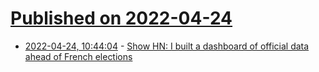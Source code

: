 # [Published on 2022-04-24](index.md)

* [2022-04-24, 10:44:04](https://news.ycombinator.com/item?id=31142826) - [Show HN: I built a dashboard of official data ahead of French elections](https://lafrance.enchiffres.fr)

